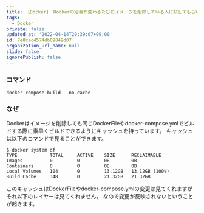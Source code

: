 ```yaml
---
title: 【Docker】 Dockerの定義が変わるたびにイメージを削除している人に試してもらいたいコマンド
tags:
  - Docker
private: false
updated_at: '2022-04-14T20:39:07+09:00'
id: 7e8cac4574db09849d07
organization_url_name: null
slide: false
ignorePublish: false
---
```

### コマンド

```
docker-compose build --no-cache
```

### なぜ
Dockerはイメージを削除しても同じDockerFileやdocker-compose.ymlでビルドする際に素早くビルドできるようにキャッシュを持っています。
キャッシュは以下のコマンドで見ることができます。
```
$ docker system df
TYPE            TOTAL     ACTIVE    SIZE      RECLAIMABLE
Images          0         0         0B        0B
Containers      0         0         0B        0B
Local Volumes   104       0         13.12GB   13.12GB (100%)
Build Cache     348       0         21.32GB   21.32GB
```
このキャッシュはDockerFileやdocker-compose.ymlの変更は見てくれますがそれ以下のレイヤーは見てくれません。
なので変更が反映されないということが起きます。
